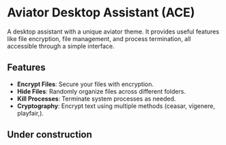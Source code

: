 # Aviator Desktop Assistant (ACE)

A desktop assistant with a unique aviator theme. It provides useful features like file encryption, file management, and process termination, all accessible through a simple interface.

## Features

- **Encrypt Files**: Secure your files with encryption.
- **Hide Files**: Randomly organize files across different folders.
- **Kill Processes**: Terminate system processes as needed.
- **Cryptography**: Encrypt text using multiple methods (ceasar, vígenere, playfair,).

## Under construction
